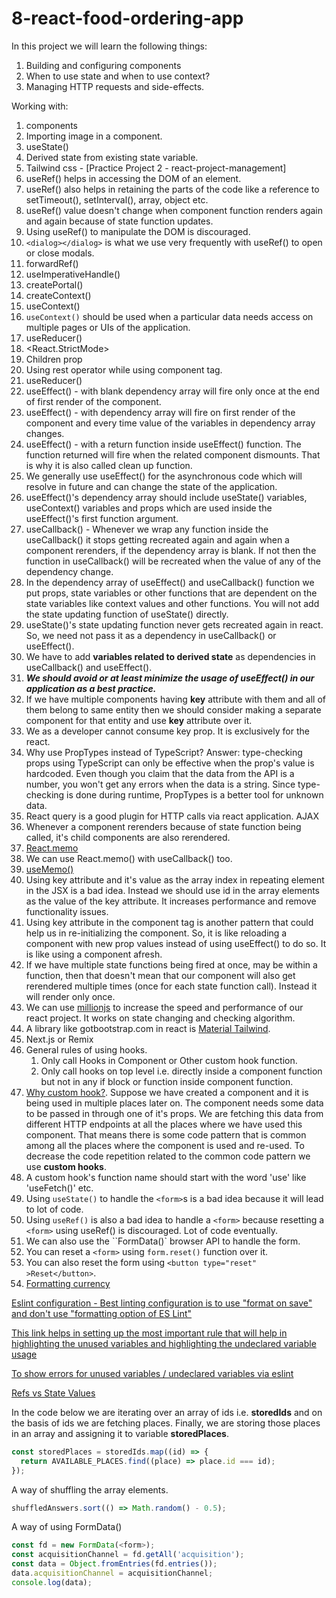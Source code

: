 # 8-react-food-ordering-app

In this project we will learn the following things:

1. Building and configuring components
2. When to use state and when to use context?
3. Managing HTTP requests and side-effects.

Working with:

1. components
2. Importing image in a component.
3. useState()
4. Derived state from existing state variable.
5. Tailwind css - [Practice Project 2 - react-project-management]
6. useRef() helps in accessing the DOM of an element.
7. useRef() also helps in retaining the parts of the code like a reference to setTimeout(), setInterval(), array, object etc.
8. useRef() value doesn't change when component function renders again and again because of state function updates.
9. Using useRef() to manipulate the DOM is discouraged.
10. `<dialog></dialog>` is what we use very frequently with useRef() to open or close modals.
11. forwardRef()
12. useImperativeHandle()
13. createPortal()
14. createContext()
15. useContext()
16. `useContext()` should be used when a particular data needs access on multiple pages or UIs of the application.
17. useReducer()
18. <React.StrictMode>
19. Children prop
20. Using rest operator while using component tag.
21. useReducer()
22. useEffect() - with blank dependency array will fire only once at the end of first render of the component.
23. useEffect() - with dependency array will fire on first render of the component and every time value of the variables in dependency array changes.
24. useEffect() - with a return function inside useEffect() function. The function returned will fire when the related component dismounts. That is why it is also called clean up function.
25. We generally use useEffect() for the asynchronous code which will resolve in future and can change the state of the application.
26. useEffect()'s dependency array should include useState() variables, useContext() variables and props which are used inside the useEffect()'s first function argument.
27. useCallback() - Whenever we wrap any function inside the useCallback() it stops getting recreated again and again when a component rerenders, if the dependency array is blank. If not then the function in useCallback() will be recreated when the value of any of the dependency change.
28. In the dependency array of useEffect() and useCallback() function we put props, state variables or other functions that are dependent on the state variables like context values and other functions. You will not add the state updating function of useState() directly.
29. useState()'s state updating function never gets recreated again in react. So, we need not pass it as a dependency in useCallback() or useEffect().
30. We have to add **variables related to derived state** as dependencies in useCallback() and useEffect().
31. **_We should avoid or at least minimize the usage of useEffect() in our application as a best practice._**
32. If we have multiple components having **key** attribute with them and all of them belong to same entity then we should consider making a separate component for that entity and use **key** attribute over it.
33. We as a developer cannot consume key prop. It is exclusively for the react.
34. Why use PropTypes instead of TypeScript? Answer: type-checking props using TypeScript can only be effective when the prop's value is hardcoded. Even though you claim that the data from the API is a number, you won't get any errors when the data is a string. Since type-checking is done during runtime, PropTypes is a better tool for unknown data.
35. React query is a good plugin for HTTP calls via react application. AJAX
36. Whenever a component rerenders because of state function being called, it's child components are also rerendered.
37. [React.memo](https://docs.google.com/document/d/1IKjPhw6a3TPKvmeJ9743PljP6ci7UkbkgNa3sQwVRWs/edit#heading=h.raq8jq8e7749)
38. We can use React.memo() with useCallback() too.
39. [useMemo()](https://docs.google.com/document/d/1IKjPhw6a3TPKvmeJ9743PljP6ci7UkbkgNa3sQwVRWs/edit#heading=h.cf9uscl5y5c8)
40. Using key attribute and it's value as the array index in repeating element in the JSX is a bad idea. Instead we should use id in the array elements as the value of the key attribute. It increases performance and remove functionality issues.
41. Using key attribute in the component tag is another pattern that could help us in re-initializing the component. So, it is like reloading a component with new prop values instead of using useEffect() to do so. It is like using a component afresh.
42. If we have multiple state functions being fired at once, may be within a function, then that doesn't mean that our component will also get rerendered multiple times (once for each state function call). Instead it will render only once.
43. We can use [millionjs](https://million.dev/) to increase the speed and performance of our react project. It works on state changing and checking algorithm.
44. A library like gotbootstrap.com in react is [Material Tailwind](https://www.material-tailwind.com/docs/react/accordion).
45. Next.js or Remix
46. General rules of using hooks.
    1. Only call Hooks in Component or Other custom hook function.
    2. Only call hooks on top level i.e. directly inside a component function but not in any if block or function inside component function.
47. [Why custom hook?](https://www.udemy.com/course/react-the-complete-guide-incl-redux/learn/lecture/39837042#content). Suppose we have created a component and it is being used in multiple places later on. The component needs some data to be passed in through one of it's props. We are fetching this data from different HTTP endpoints at all the places where we have used this component. That means there is some code pattern that is common among all the places where the component is used and re-used. To decrease the code repetition related to the common code pattern we use **custom hooks**.
48. A custom hook's function name should start with the word 'use' like 'useFetch()' etc.
49. Using `useState()` to handle the `<form>`s is a bad idea because it will lead to lot of code.
50. Using `useRef()` is also a bad idea to handle a `<form>` because resetting a `<form>` using useRef() is discouraged. Lot of code eventually.
51. We can also use the ``FormData()` browser API to handle the form.
52. You can reset a `<form>` using `form.reset()` function over it.
53. You can also reset the form using `<button type="reset" >Reset</button>`.
54. [Formatting currency](https://developer.mozilla.org/en-US/docs/Web/JavaScript/Reference/Global_Objects/Intl/NumberFormat)

[Eslint configuration - Best linting configuration is to use "format on save" and don't use "formatting option of ES Lint"](https://www.udemy.com/course/react-the-complete-guide-incl-redux/learn/lecture/8231814#questions/20789494)

[This link helps in setting up the most important rule that will help in highlighting the unused variables and highlighting the undeclared variable usage](https://www.dhiwise.com/post/essential-eslint-rules-for-react#1-react-jsx-uses-react-)

[To show errors for unused variables / undeclared variables via eslint](https://eslint.org/docs/latest/rules/no-undef)

[Refs vs State Values](https://www.udemy.com/course/react-the-complete-guide-incl-redux/learn/lecture/39836310#questions)

In the code below we are iterating over an array of ids i.e. **storedIds** and on the basis of ids we are fetching places. Finally, we are storing those places in an array and assigning it to variable **storedPlaces**.

```Javascript
const storedPlaces = storedIds.map((id) => {
  return AVAILABLE_PLACES.find((place) => place.id === id);
});
```

A way of shuffling the array elements.

```Javascript
shuffledAnswers.sort(() => Math.random() - 0.5);
```

A way of using FormData()

```Javascript
const fd = new FormData(<form>);
const acquisitionChannel = fd.getAll('acquisition');
const data = Object.fromEntries(fd.entries());
data.acquisitionChannel = acquisitionChannel;
console.log(data);
```

